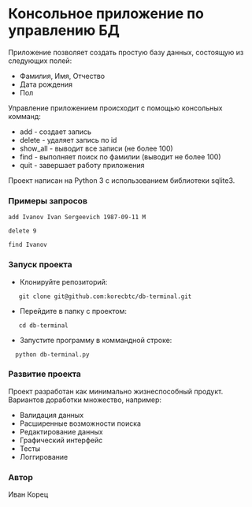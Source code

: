 # Консольное приложение по управлению БД

Приложение позволяет создать простую базу данных, состоящую из следующих полей:

- Фамилия, Имя, Отчество
- Дата рождения
- Пол

Управление приложением происходит с помощью консольных комманд:

 - add - создает запись
 - delete - удаляет запись по id
 - show_all - выводит все записи (не более 100)
 - find - выполняет поиск по фамилии (выводит не более 100)
 - quit - завершает работу приложения

Проект написан на Python 3 с использованием библиотеки sqlite3.

### Примеры запросов
```
add Ivanov Ivan Sergeevich 1987-09-11 M

delete 9

find Ivanov
```
### Запуск проекта

 - Клонируйте репозиторий:
```
   git clone git@github.com:korecbtc/db-terminal.git
```
 - Перейдите в папку с проектом:
```
   cd db-terminal
```
  - Запустите программу в коммандной строке:
```
  python db-terminal.py
```
### Развитие проекта
Проект разработан как минимально жизнеспособный продукт.
Вариантов доработки множество, например:
- Валидация данных
- Расширенные возможности поиска
- Редактирование данных
- Графический интерфейс
- Тесты
- Логгирование

### Автор

Иван Корец

